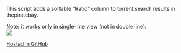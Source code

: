 This script adds a sortable "Ratio" column to torrent search results in thepiratebay.  

Note: it works only in single-line view (not in double line).  
<IMG SRC="https://i.imgur.com/WEDaZoI.jpg">  


[Hosted in GitHub](https://github.com/darkred/Userscripts)